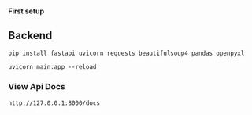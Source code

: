#### First setup

## Backend

```
pip install fastapi uvicorn requests beautifulsoup4 pandas openpyxl

uvicorn main:app --reload
```

### View Api Docs

```
http://127.0.0.1:8000/docs
```
